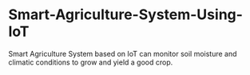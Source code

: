# Smart-Agriculture-System-Using-IoT
Smart Agriculture System based on IoT can monitor soil moisture and climatic conditions to grow and yield a good crop.
